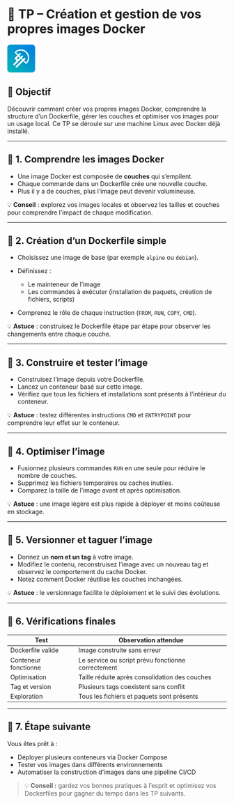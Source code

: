 # 🐳 TP – Création et gestion de vos propres images Docker

![LaMeDuSe_LOGO](./img/LaMeDuSe_logo.webp)

## 🎯 Objectif

Découvrir comment créer vos propres images Docker, comprendre la structure d’un Dockerfile, gérer les couches et optimiser vos images pour un usage local.
Ce TP se déroule sur une machine Linux avec Docker déjà installé.

---

## 🧩 1. Comprendre les images Docker

* Une image Docker est composée de **couches** qui s’empilent.
* Chaque commande dans un Dockerfile crée une nouvelle couche.
* Plus il y a de couches, plus l’image peut devenir volumineuse.

💡 **Conseil** : explorez vos images locales et observez les tailles et couches pour comprendre l’impact de chaque modification.

---

## 🧩 2. Création d’un Dockerfile simple

* Choisissez une image de base (par exemple `alpine` ou `debian`).
* Définissez :

  * Le mainteneur de l’image
  * Les commandes à exécuter (installation de paquets, création de fichiers, scripts)
* Comprenez le rôle de chaque instruction (`FROM`, `RUN`, `COPY`, `CMD`).

💡 **Astuce** : construisez le Dockerfile étape par étape pour observer les changements entre chaque couche.

---

## 🧩 3. Construire et tester l’image

* Construisez l’image depuis votre Dockerfile.
* Lancez un conteneur basé sur cette image.
* Vérifiez que tous les fichiers et installations sont présents à l’intérieur du conteneur.

💡 **Astuce** : testez différentes instructions `CMD` et `ENTRYPOINT` pour comprendre leur effet sur le conteneur.

---

## 🧩 4. Optimiser l’image

* Fusionnez plusieurs commandes `RUN` en une seule pour réduire le nombre de couches.
* Supprimez les fichiers temporaires ou caches inutiles.
* Comparez la taille de l’image avant et après optimisation.

💡 **Astuce** : une image légère est plus rapide à déployer et moins coûteuse en stockage.

---

## 🧩 5. Versionner et taguer l’image

* Donnez un **nom et un tag** à votre image.
* Modifiez le contenu, reconstruisez l’image avec un nouveau tag et observez le comportement du cache Docker.
* Notez comment Docker réutilise les couches inchangées.

💡 **Astuce** : le versionnage facilite le déploiement et le suivi des évolutions.

---

## 🧰 6. Vérifications finales

| Test                 | Observation attendue                               |
| -------------------- | -------------------------------------------------- |
| Dockerfile valide    | Image construite sans erreur                       |
| Conteneur fonctionne | Le service ou script prévu fonctionne correctement |
| Optimisation         | Taille réduite après consolidation des couches     |
| Tag et version       | Plusieurs tags coexistent sans conflit             |
| Exploration          | Tous les fichiers et paquets sont présents         |

---

## 🚀 7. Étape suivante

Vous êtes prêt à :

* Déployer plusieurs conteneurs via Docker Compose
* Tester vos images dans différents environnements
* Automatiser la construction d’images dans une pipeline CI/CD

> 💡 **Conseil :** gardez vos bonnes pratiques à l’esprit et optimisez vos Dockerfiles pour gagner du temps dans les TP suivants.
